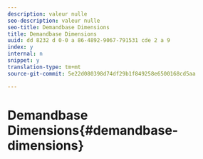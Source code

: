 ```yaml
---
description: valeur nulle
seo-description: valeur nulle
seo-title: Demandbase Dimensions
title: Demandbase Dimensions
uuid: dd 8232 d 0-0 a 86-4892-9067-791531 cde 2 a 9
index: y
internal: n
snippet: y
translation-type: tm+mt
source-git-commit: 5e22d080398d74df29b1f849258e6500168cd5aa

---
```



# Demandbase Dimensions{#demandbase-dimensions}

